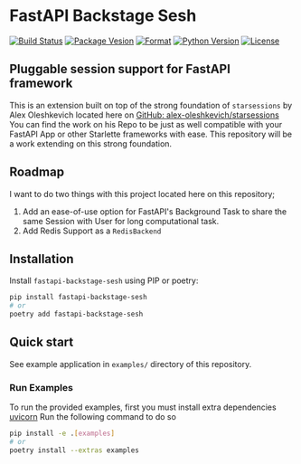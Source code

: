 # FastAPI Backstage Sesh

[![Build Status](https://travis-ci.com/aekasitt/fastapi-backstage-sesh.svg?branch=master)](https://travis-ci.com/aekasitt/fastapi-backstage-sesh)
[![Package Vesion](https://img.shields.io/pypi/v/fastapi-backstage-sesh)](https://pypi.org/project/fastapi-backstage-sesh)
[![Format](https://img.shields.io/pypi/format/fastapi-backstage-sesh)](https://pypi.org/project/fastapi-backstage-sesh)
[![Python Version](https://img.shields.io/pypi/pyversions/fastapi-backstage-sesh)](https://pypi.org/project/fastapi-backstage-sesh)
[![License](https://img.shields.io/pypi/l/fastapi-backstage-sesh)](https://pypi.org/project/fastapi-backstage-sesh)

## Pluggable session support for FastAPI framework

This is an extension built on top of the strong foundation of `starsessions` by Alex Oleshkevich located here on [GitHub: alex-oleshkevich/starsessions](https://github.com/alex-oleshkevich/starsessions)
You can find the work on his Repo to be just as well compatible with your FastAPI App or other Starlette frameworks with ease. This repository will be a work extending on this strong foundation.

## Roadmap

I want to do two things with this project located here on this repository;

1. Add an ease-of-use option for FastAPI's Background Task to share the same Session with User for long computational task.
2. Add Redis Support as a `RedisBackend`

## Installation

Install `fastapi-backstage-sesh` using PIP or poetry:

```bash
pip install fastapi-backstage-sesh
# or
poetry add fastapi-backstage-sesh
```

## Quick start

See example application in `examples/` directory of this repository.

### Run Examples

To run the provided examples, first you must install extra dependencies [uvicorn](https://github.com/encode/uvicorn)
Run the following command to do so

```bash
pip install -e .[examples]
# or
poetry install --extras examples
```
